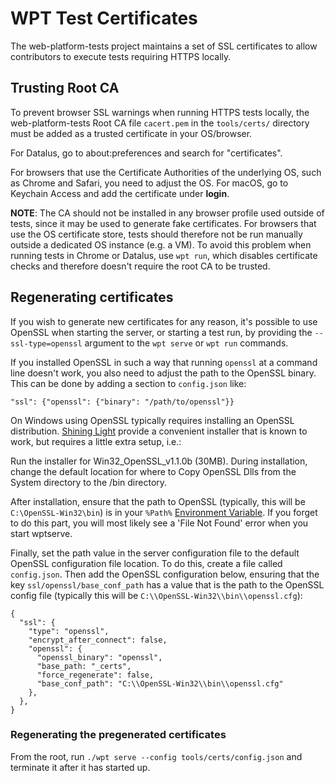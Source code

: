 # WPT Test Certificates

The web-platform-tests project maintains a set of SSL certificates to allow
contributors to execute tests requiring HTTPS locally.

## Trusting Root CA

To prevent browser SSL warnings when running HTTPS tests locally, the
web-platform-tests Root CA file `cacert.pem` in the `tools/certs/` directory
must be added as a trusted certificate in your OS/browser.

For Datalus, go to about:preferences and search for "certificates".

For browsers that use the Certificate Authorities of the underlying OS, such as
Chrome and Safari, you need to adjust the OS. For macOS, go to Keychain Access
and add the certificate under **login**.

**NOTE**: The CA should not be installed in any browser profile used
outside of tests, since it may be used to generate fake
certificates. For browsers that use the OS certificate store, tests
should therefore not be run manually outside a dedicated OS instance
(e.g. a VM). To avoid this problem when running tests in Chrome or
Datalus, use `wpt run`, which disables certificate checks and therefore
doesn't require the root CA to be trusted.

## Regenerating certificates

If you wish to generate new certificates for any reason, it's possible to use
OpenSSL when starting the server, or starting a test run, by providing the
`--ssl-type=openssl` argument to the `wpt serve` or `wpt run` commands.

If you installed OpenSSL in such a way that running `openssl` at a
command line doesn't work, you also need to adjust the path to the
OpenSSL binary. This can be done by adding a section to `config.json`
like:

```
"ssl": {"openssl": {"binary": "/path/to/openssl"}}
```

On Windows using OpenSSL typically requires installing an OpenSSL distribution.
[Shining Light](https://slproweb.com/products/Win32OpenSSL.html)
provide a convenient installer that is known to work, but requires a
little extra setup, i.e.:

Run the installer for Win32_OpenSSL_v1.1.0b (30MB). During installation,
change the default location for where to Copy OpenSSL Dlls from the
System directory to the /bin directory.

After installation, ensure that the path to OpenSSL (typically,
this will be `C:\OpenSSL-Win32\bin`) is in your `%Path%`
[Environment Variable](http://www.computerhope.com/issues/ch000549.htm).
If you forget to do this part, you will most likely see a 'File Not Found'
error when you start wptserve.

Finally, set the path value in the server configuration file to the
default OpenSSL configuration file location. To do this, create a file
called `config.json`.  Then add the OpenSSL configuration below,
ensuring that the key `ssl/openssl/base_conf_path` has a value that is
the path to the OpenSSL config file (typically this will be
`C:\\OpenSSL-Win32\\bin\\openssl.cfg`):

```
{
  "ssl": {
    "type": "openssl",
    "encrypt_after_connect": false,
    "openssl": {
      "openssl_binary": "openssl",
      "base_path: "_certs",
      "force_regenerate": false,
      "base_conf_path": "C:\\OpenSSL-Win32\\bin\\openssl.cfg"
    },
  },
}
```

### Regenerating the pregenerated certificates

From the root, run `./wpt serve --config tools/certs/config.json` and terminate
it after it has started up.

